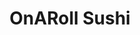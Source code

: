 ---
layout: place
title: OnARoll Sushi
permalink: /florida/tampa/onaroll-sushi.html
stateAbbr: FL
stateName: Florida
cityName: Tampa
seo:
  type: restaurant
  links: http://www.onarollsushiandthai.com/
place_id: ChIJ7aUBZozEwogR8TnbN0B5YQo
photos:
  - name: >-
      places/ChIJ7aUBZozEwogR8TnbN0B5YQo/photos/AeeoHcIFtdUnCF3uNpiq08HCQKsvDZ2i-zFUBYMcLzpoS9-aBDhRmwbVj1lj_McKEBmJn1qRxw5Eg5lqrt7guISYlHzJs7l3rHXMGVHQdyJPwFLUthFdQZoznsKjIjIawGoGa7oTCUUINfcVmmcBmce9U0EIrVnpmR_waVJsiL-tEzFxG77xbZy-9eubZLOXD_LUr8pj_aU-9_QgAIdTLbgYMJW0tVw1K6w0g5KySAS_lZ68T526w59O6RJ05wcJNQz7Eq2qyj8VlsxWKYxSA9GumFC3dZEu552kWbEVIPqxEkFrw80rAgSbVUioU9qpQapdeXg5cgMi9DMjPsu8kq2FvN5GGGuVWX8LOUcdDW_tJy7Fr9N33W5zgbpLZr8Ky_zAp5gWG9-RTP8I207PTMgLQtpy237KNJnA4ZWYCS9qPnjU7XCl
    widthPx: 4016
    heightPx: 3008
    authorAttributions:
      - displayName: José Pagán
        uri: https://maps.google.com/maps/contrib/114950547395292028618
        photoUri: >-
          https://lh3.googleusercontent.com/a-/ALV-UjVMvDAhL4KpyC2KIZxLL3HR7HbWcmTT_c7QbCRKTWYI96ICyEolHA=s100-p-k-no-mo
    flagContentUri: >-
      https://www.google.com/local/imagery/report/?cb_client=maps_api_places.places_api&image_key=!1e10!2sCIHM0ogKEICAgICkr-bm5AE&hl=en-US
    googleMapsUri: >-
      https://www.google.com/maps/place//data=!3m4!1e2!3m2!1sCIHM0ogKEICAgICkr-bm5AE!2e10!4m2!3m1!1s0x88c2c48c6601a5ed:0xa61794037db39f1
  - name: >-
      places/ChIJ7aUBZozEwogR8TnbN0B5YQo/photos/AeeoHcJjsZhHQnBTwtTvK9cb1_s4MdHT6lGjDAcXKciTfP4xLYUvRJzd890XmJRxt0Nen9S5swhgPYepa_xSbmKwfxZUNgkTda4oVdH3SiG0Vfu-weOTGsmzf_j9_lYQGNrOgKJhB69F_xtNUeBGk0leGaxskUXzAuNB3xA3_Idv8YZGOTd_gEWh6zBoDkHftu0NStIVnxQSK2M1KXZ3Bc4Lp43XG0dERdHDElAnbuKPcnj1_F7kn2eLYJFlgVIWC4Oxf1WCDhgs1Rkx0GyJUAvSJ8vbupqjbdl9L_uzHtV9UuNKCA
    widthPx: 2250
    heightPx: 1500
    authorAttributions:
      - displayName: OnARoll Sushi
        uri: https://maps.google.com/maps/contrib/116165734318024158439
        photoUri: >-
          https://lh3.googleusercontent.com/a/ACg8ocK-DJLV5HvvXtgRMEr3jFE0UQmYhrdv73pnb-dS0hHqa2x3Kw=s100-p-k-no-mo
    flagContentUri: >-
      https://www.google.com/local/imagery/report/?cb_client=maps_api_places.places_api&image_key=!1e10!2sAF1QipNxr6pHKmck6qYQ9gLyGtlmxfs47la_WFMq6Sue&hl=en-US
    googleMapsUri: >-
      https://www.google.com/maps/place//data=!3m4!1e2!3m2!1sAF1QipNxr6pHKmck6qYQ9gLyGtlmxfs47la_WFMq6Sue!2e10!4m2!3m1!1s0x88c2c48c6601a5ed:0xa61794037db39f1
  - name: >-
      places/ChIJ7aUBZozEwogR8TnbN0B5YQo/photos/AeeoHcJ1vclIcALWEP3dn1JM5KYa4lB8cVb7BRnDgRMf9kdP47Lk9CJkTuj6xUQ_K4NC_SF5pE59lcSJsGevbVYkPmrSqsPM68lr9j3xxAlJV8TSi4iDCUpNI-7n19iekA7zN66MZ3O9aN-imNkOch3hK5l0cDIlmVGEcmIJs3BOhhY8geaNLvT0pHY5PFAZH0YCbna8XglOp0PUIWMZPzK2JFnbyQHKtOoEBCJ8j0pheVaFRAuiGjI87P5R7wGfSHqhkAmWU_zbE52SLj-xy2g7M08I1k7CJAN0d-SUDZVoRUN8yipqkFMcs6yv9-i9RpfqypMpiUjQgAMqABPFXhrO9PVKdZG_0viYHLxkCBbiqWNXC4VmvjPRFbn6f03sVNFF5AL3ACbx83jIvVf1LNBtpyuMmRIrcCrikejjzb84jgR1xiJU
    widthPx: 3120
    heightPx: 4160
    authorAttributions:
      - displayName: Misty Davis
        uri: https://maps.google.com/maps/contrib/104347588389511175669
        photoUri: >-
          https://lh3.googleusercontent.com/a-/ALV-UjW_2k-_Dlc68oKL11Ce5DQap8rODc1QPUZ9WOSdBf-TSMrVWnnl=s100-p-k-no-mo
    flagContentUri: >-
      https://www.google.com/local/imagery/report/?cb_client=maps_api_places.places_api&image_key=!1e10!2sCIHM0ogKEICAgIDXlcax2gE&hl=en-US
    googleMapsUri: >-
      https://www.google.com/maps/place//data=!3m4!1e2!3m2!1sCIHM0ogKEICAgIDXlcax2gE!2e10!4m2!3m1!1s0x88c2c48c6601a5ed:0xa61794037db39f1
  - name: >-
      places/ChIJ7aUBZozEwogR8TnbN0B5YQo/photos/AeeoHcLcN7QFjiA1uPlIpb8VeVwe2yXWE2ZZZONjINsLdx0_sN5hepX_YciPHMsnXTLEGEZ9hjtvVXBa8gYWTUuKStCGV4ZxZ_cDQ_J68MsSv9GDjctplNZ3KsfPXUkMcWoTuYN9eR_6QpSj1TvmqHsFeLAW_nVqSl7LkiABb0IJirjt1bQAPnXIM9KJjCmTGkORo_95LRNPTqdMne-FHv8m2ZZHGC0LNeULphpewD9hyGeL3ue_iXzmKjsHifRjskcdjZD3ecv3Oxik72v6GP293LB4oAlsgcNrOkSHcP8ekbFHL2igds2kFBe7AYBEk4rmUxPM-DEkNVIQ_s8NGXNSOlVjA_MK43TSqkMYM4mbDy9CZrLu7bIAZfTQC-46Pgq8JFAmRTAsx94YJ8Sy_Q0baVxMqdNaluHDoXtHQFn3SMPJrZkp
    widthPx: 3539
    heightPx: 2187
    authorAttributions:
      - displayName: Renáta Han
        uri: https://maps.google.com/maps/contrib/100278463342652518086
        photoUri: >-
          https://lh3.googleusercontent.com/a-/ALV-UjUx708clHTIuktp0np2-NS7M0dClBPkORqsHh2DeGfwYsaF6v680g=s100-p-k-no-mo
    flagContentUri: >-
      https://www.google.com/local/imagery/report/?cb_client=maps_api_places.places_api&image_key=!1e10!2sCIHM0ogKEICAgIC3gPjhjAE&hl=en-US
    googleMapsUri: >-
      https://www.google.com/maps/place//data=!3m4!1e2!3m2!1sCIHM0ogKEICAgIC3gPjhjAE!2e10!4m2!3m1!1s0x88c2c48c6601a5ed:0xa61794037db39f1
  - name: >-
      places/ChIJ7aUBZozEwogR8TnbN0B5YQo/photos/AeeoHcK4-og9QLDMEUrTAUysHN_q5648Q7fDS5pe0iGREjomObn9aOX_aqrbkW4-n4uxGiDTBJGeF6QDrmyuuzdvyzD6qWnmK1LHKJWJvqEEOOULhnPAFq5h89bdck6448sPuHPO_xX9t4iwM7czNzkg3iX-EmZ_yHSfk5__n8ZK34BR-15BJff286y9o3owzsZI3zEj0z6LbVpMxztGFb2XP6Q2dWuSJyPeNPUJ2uyEar0BWMP9aOQvPRpztEUAHPs5DLd54DX7W0wTkBmMO3glTrFMRF8R_9uxCl_uSShAy14fPmWxugUu1AXEa-gMGs_ePLXyfoXu3wlrYoqLvTdPEbXamZbX7crLgOTGaYCrf9DD2xq_HnIpt1luAlr0XlsaxbXINXdqwLP1Xr6m_g6MAAlEGBvUZdwWkVUTjm2sOmlr4g
    widthPx: 4680
    heightPx: 3510
    authorAttributions:
      - displayName: G
        uri: https://maps.google.com/maps/contrib/113399339938299631455
        photoUri: >-
          https://lh3.googleusercontent.com/a-/ALV-UjUEEVwaoZXBXOuQz1gf-fJZWuCyGPihQCyBXwdYGuDEwTL8b7_P=s100-p-k-no-mo
    flagContentUri: >-
      https://www.google.com/local/imagery/report/?cb_client=maps_api_places.places_api&image_key=!1e10!2sCIHM0ogKEICAgIDn6JjHTg&hl=en-US
    googleMapsUri: >-
      https://www.google.com/maps/place//data=!3m4!1e2!3m2!1sCIHM0ogKEICAgIDn6JjHTg!2e10!4m2!3m1!1s0x88c2c48c6601a5ed:0xa61794037db39f1
  - name: >-
      places/ChIJ7aUBZozEwogR8TnbN0B5YQo/photos/AeeoHcJ8NAoCdWa9cAFtmI7rb_PPxT9m4nJdOqq3ixOCWH3EtcraCAf8YCUpTyHlFJyXimdHDPCcJw6BC2bT-X19Rk3rlu0UkdMOOWEnESJ8Si-0FlYSBcaKsbCNiHmxD8VGFlG3gmhz869LWvODDsi7TeIs3lJU0nUbaM49_upZgTC0AspkwI2uQCxs9Y8I-jfW_cfB8wyElnaqL3VqUgZZHk2GL7j5OXBXO20xZNkwSGaKe2bdo3cofYB0hHuSluFVkf4FG0-BuBhPJIDTSCbodx-fMEpGUD3K6lyq71vDq9xGdHXPrGP8_CsrLkGuIoSL6HzvnBIi9HNOpCJLHq0hKFi7fLXxMS-GxUr6c1Z1SeGxJr9lfqyfLTM3W6hsc79drOqi5ql5yUkuxhJiIXRgR0mDpX_K-VDQxcUC5li8odkp0w
    widthPx: 3024
    heightPx: 4032
    authorAttributions:
      - displayName: Z
        uri: https://maps.google.com/maps/contrib/108033267060471718030
        photoUri: >-
          https://lh3.googleusercontent.com/a/ACg8ocLybUaxRKMzttTAsL04Z-Hna-LVw35zodRYBIp0Qkwcbttnc5VD=s100-p-k-no-mo
    flagContentUri: >-
      https://www.google.com/local/imagery/report/?cb_client=maps_api_places.places_api&image_key=!1e10!2sCIHM0ogKEICAgMDQke_ELQ&hl=en-US
    googleMapsUri: >-
      https://www.google.com/maps/place//data=!3m4!1e2!3m2!1sCIHM0ogKEICAgMDQke_ELQ!2e10!4m2!3m1!1s0x88c2c48c6601a5ed:0xa61794037db39f1
  - name: >-
      places/ChIJ7aUBZozEwogR8TnbN0B5YQo/photos/AeeoHcIfo321pcM_JhGz48ucyP-GrP-NNAlFnOChBq7KcsCq5Zz14bNWTU-VMYicIByqFSfHREg-eopvHHE2I_uZLbBzQByM2mLM_-Eg4jz647nayqoj2cYMb7MHQTthqS8CpxUgMXHb0hUGhyfqE6UT2cXYO-_NrEDEYU24oOBd-_wU9psKk98efB8BN7q5oPatc38DIfpIaPZ9YI9ZPxWFqxhOdmRHPwFAjrNMDBbpuKwssNa7EwN4yLiv5uJw2iHPGNWRgaaJ4QvxKPmh7bBir_EKutaKp35mUYOJQp7uiCdjQLB8ih2w9_kaNFtOFi-gBr9AwP5645zxlXrMChTg45o89ZcAvS8RipTAFhUpPJCLm1HSNHA2ZPL18Z2-uuL3uaofa2ST0vm4UJ01F2LSjzU_YsLFxMlePaxdjmP_KX772A
    widthPx: 4032
    heightPx: 3024
    authorAttributions:
      - displayName: Landon Bellamy
        uri: https://maps.google.com/maps/contrib/117857999535766081066
        photoUri: >-
          https://lh3.googleusercontent.com/a-/ALV-UjVN-BBNsjdURFRY4miVsqleL_cuipj_aNsz1JdajpaGtTQgnuyU=s100-p-k-no-mo
    flagContentUri: >-
      https://www.google.com/local/imagery/report/?cb_client=maps_api_places.places_api&image_key=!1e10!2sCIHM0ogKEICAgIDd0dD2aA&hl=en-US
    googleMapsUri: >-
      https://www.google.com/maps/place//data=!3m4!1e2!3m2!1sCIHM0ogKEICAgIDd0dD2aA!2e10!4m2!3m1!1s0x88c2c48c6601a5ed:0xa61794037db39f1
  - name: >-
      places/ChIJ7aUBZozEwogR8TnbN0B5YQo/photos/AeeoHcI70T8Fag6Yiinr6G7pTepGmc1alaRG1AGK2qmk0wcq_3OQ28YANbDGmKyQU55yKUbj8YyxGRF5fIOfZLv8ioXJZLMzayoABgOwKpJ8GsjUr-kaaue6S4e9LvEvjd9XseE478yxmyoTElI3TZElbe2jOdS3SI5Glt8DEjU77E-WnB4GjPiqsI22vpvpFKKnrOMpEKLZz-HSYA2tQ6ao0Afb1E4M1Q6Tq0sr0ox6KsKhuA1F_HX4zqfJH3_KLdK4xFa5dAxNLnHx-nFrSrZiOIMhukwnq1SYlqp21RQj-gsrpJ1frW6iUQ_LImOMIznH_wQtzcTFaPkDJX03pja1guoU6LGLlnKgUuu7jTMfmTm_alYPaBbhI-bjsihokOVyygd78hxe4cpv8uIuqeB_yFtereSF4Rk0BmcW6sqL4r2MHw
    widthPx: 4032
    heightPx: 3024
    authorAttributions:
      - displayName: Landon Bellamy
        uri: https://maps.google.com/maps/contrib/117857999535766081066
        photoUri: >-
          https://lh3.googleusercontent.com/a-/ALV-UjVN-BBNsjdURFRY4miVsqleL_cuipj_aNsz1JdajpaGtTQgnuyU=s100-p-k-no-mo
    flagContentUri: >-
      https://www.google.com/local/imagery/report/?cb_client=maps_api_places.places_api&image_key=!1e10!2sCIHM0ogKEICAgIDd0dD2RA&hl=en-US
    googleMapsUri: >-
      https://www.google.com/maps/place//data=!3m4!1e2!3m2!1sCIHM0ogKEICAgIDd0dD2RA!2e10!4m2!3m1!1s0x88c2c48c6601a5ed:0xa61794037db39f1
  - name: >-
      places/ChIJ7aUBZozEwogR8TnbN0B5YQo/photos/AeeoHcLEgHhWPtPho1D0B4AIaWpvYBBBXWAt-NnJ47cDzUyb95tfe6ehaoMB_li7BGJwBaJsJv4CyJaIrjZeh9t4R-382Q3k3iSGWpqYIQ8noobqicGY-8KFEVQ_e9riQIeiZTf6JmjlsHdASQ_caIhjzJFm2R6ZWAwsvHn0JkxsItEg0jQGTww8Gi8trvuq-QXDygvkjHtFLrB7MaZNcRF5GlRUo4LlT35Xb5d5LJZGHp5Ji93SfSelCs54xLOeTMDsg72GZc2wt-pCdJoeFaCgloYcmecYNAYtYiteazsKjca1eWXLOnF_ZmAGbfO4d1t7vy8TO_uCh8QIBzH3Iw6hJqC203ZI_o03V3nGXuOonK1KwEIsxQne33fuDftBkjV32OK2C191dVvcKKeMjw5I82zef0SoK9psy__1t8zDID0n7A
    widthPx: 3072
    heightPx: 4096
    authorAttributions:
      - displayName: Apisit Rungruengsirichok
        uri: https://maps.google.com/maps/contrib/107615475174312098398
        photoUri: >-
          https://lh3.googleusercontent.com/a-/ALV-UjW9WPneZuO9auoCAZypfRukhl59-oHR-UiRhQE653AHE0yJN_I=s100-p-k-no-mo
    flagContentUri: >-
      https://www.google.com/local/imagery/report/?cb_client=maps_api_places.places_api&image_key=!1e10!2sCIHM0ogKEICAgID17OqYWg&hl=en-US
    googleMapsUri: >-
      https://www.google.com/maps/place//data=!3m4!1e2!3m2!1sCIHM0ogKEICAgID17OqYWg!2e10!4m2!3m1!1s0x88c2c48c6601a5ed:0xa61794037db39f1
  - name: >-
      places/ChIJ7aUBZozEwogR8TnbN0B5YQo/photos/AeeoHcKqfjNzT9DhpruuuYOzxq7Thc5ICg01ZQAxFlpoZjPIS-hRR3gM08Kz5Mz_m0ONooHWDYCxOjk-CdcYSK--6p_2YGZN-0T5DFGQqxWw07Z1Xc_b-Ih0IN2qVOsQ8l2lhW9A5DkEG8TvvOecU9oCjIpwLg_94XQfcPvnz1mUy_zqyy4UO2NWL-Bf6VjeZr1W0nFs7ollTl0_2-r3VGTyJUmAfy-EVjx6rPH6GTt7jJngZXGV4yPYpPlHGA6dQ3gQNGGHhpBD371JRV0lzHUyvuqkz3U8RxGtY4sWub7tGWLu8NDxkmL9S2WGCPK8BjopE3lgEkGHaSrOuksDYWAa-l9MEtHfHz24HQyPko1o8javXUvzi-noGCoMuC2PGPjt5b-qkxM0J1kN2fTe46kgxQPUse2bu8HoRPlB-GwfT8ZtAw
    widthPx: 4000
    heightPx: 3000
    authorAttributions:
      - displayName: Mike S.
        uri: https://maps.google.com/maps/contrib/118314786965947179289
        photoUri: >-
          https://lh3.googleusercontent.com/a-/ALV-UjW6IAEhXffavDNK_P_F1cqmwjfAlH_sUzrlm9t8L6tsPFon4pqS=s100-p-k-no-mo
    flagContentUri: >-
      https://www.google.com/local/imagery/report/?cb_client=maps_api_places.places_api&image_key=!1e10!2sCIHM0ogKEICAgIDr5cuLKw&hl=en-US
    googleMapsUri: >-
      https://www.google.com/maps/place//data=!3m4!1e2!3m2!1sCIHM0ogKEICAgIDr5cuLKw!2e10!4m2!3m1!1s0x88c2c48c6601a5ed:0xa61794037db39f1
address: 101 N Franklin St suite c, Tampa, FL 33602, USA
street: 101 N Franklin St suite c
city: Tampa
state: FL
zip: '33602'
country: USA
neighborhood: Downtown
latitude: '27.945768'
longitude: '-82.456864'
accessibility_options:
  wheelchairAccessibleParking: true
  wheelchairAccessibleEntrance: true
  wheelchairAccessibleRestroom: true
  wheelchairAccessibleSeating: true
business_status: OPERATIONAL
name: OnARoll Sushi
google_maps_links:
  directionsUri: >-
    https://www.google.com/maps/dir//''/data=!4m7!4m6!1m1!4e2!1m2!1m1!1s0x88c2c48c6601a5ed:0xa61794037db39f1!3e0
  placeUri: https://maps.google.com/?cid=748012329842194929
  writeAReviewUri: >-
    https://www.google.com/maps/place//data=!4m3!3m2!1s0x88c2c48c6601a5ed:0xa61794037db39f1!12e1
  reviewsUri: >-
    https://www.google.com/maps/place//data=!4m4!3m3!1s0x88c2c48c6601a5ed:0xa61794037db39f1!9m1!1b1
  photosUri: >-
    https://www.google.com/maps/place//data=!4m3!3m2!1s0x88c2c48c6601a5ed:0xa61794037db39f1!10e5
primary_type: Sushi Restaurant
opening_hours:
  regular: null
  current: null
secondary_opening_hours:
  regular:
    weekdayDescriptions: null
    type: null
  current:
    weekdayDescriptions: null
    type: null
phone: (813) 400-1100
price_level: null
price_range: $10 &ndash; $20
rating: '4.4'
rating_count: 0
website: http://www.onarollsushiandthai.com/
description: >-
  Explore OnARoll Sushi in Tampa, FL$$$OnARoll Sushi in Tampa, FL, stands out as
  a lively and welcoming spot for enjoying fresh Japanese-inspired cuisine,
  featuring creative rolls and innovative specialties like sushi burritos. This
  casual eatery emphasizes customizable options that cater to a variety of
  tastes, making it ideal for those seeking vibrant sushi experiences in a
  relaxed downtown setting. With its accessible features and outdoor seating,
  the restaurant offers a comfortable atmosphere perfect for quick meals or
  casual gatherings, enhancing its appeal for everyday diners. Patrons
  appreciate the focus on quality ingredients and thoughtful flavors that bring
  a fun twist to traditional dishes, positioning it as a go-to choice among
  sushi restaurants in the area.
generative_summary: >-
  Explore OnARoll Sushi in Tampa, FL$$$OnARoll Sushi in Tampa, FL, stands out as
  a lively and welcoming spot for enjoying fresh Japanese-inspired cuisine,
  featuring creative rolls and innovative specialties like sushi burritos. This
  casual eatery emphasizes customizable options that cater to a variety of
  tastes, making it ideal for those seeking vibrant sushi experiences in a
  relaxed downtown setting. With its accessible features and outdoor seating,
  the restaurant offers a comfortable atmosphere perfect for quick meals or
  casual gatherings, enhancing its appeal for everyday diners. Patrons
  appreciate the focus on quality ingredients and thoughtful flavors that bring
  a fun twist to traditional dishes, positioning it as a go-to choice among
  sushi restaurants in the area.
generative_disclosure: Summarized by AI using the Grok-3-Mini model.
reviews:
  - name: >-
      places/ChIJ7aUBZozEwogR8TnbN0B5YQo/reviews/ChZDSUhNMG9nS0VJQ0FnSUN2Z0txdVV3EAE
    relativePublishTimeDescription: 4 months ago
    rating: 5
    text:
      text: >-
        My husband and I have been coming to On A Roll for years!! We will
        sometimes drive up to an hour, but their food is so worth it! Our
        favorites are salmon lover roll and man roll - the owners are extremely
        kind and it is always a pleasure to see them. Give this family-owned
        business a try, you won't regret it!
      languageCode: en
    originalText:
      text: >-
        My husband and I have been coming to On A Roll for years!! We will
        sometimes drive up to an hour, but their food is so worth it! Our
        favorites are salmon lover roll and man roll - the owners are extremely
        kind and it is always a pleasure to see them. Give this family-owned
        business a try, you won't regret it!
      languageCode: en
    authorAttribution:
      displayName: Hannah (Banana)
      uri: https://www.google.com/maps/contrib/110141000104148677670/reviews
      photoUri: >-
        https://lh3.googleusercontent.com/a/ACg8ocJjE4Kva0t_FGWVqG1GYQfUY0Xy1FNu_mcHX-zuxsJdRF8mtA=s128-c0x00000000-cc-rp-mo
    publishTime: '2024-12-06T23:31:34.992283Z'
    flagContentUri: >-
      https://www.google.com/local/review/rap/report?postId=ChZDSUhNMG9nS0VJQ0FnSUN2Z0txdVV3EAE&d=17924085&t=1
    googleMapsUri: >-
      https://www.google.com/maps/reviews/data=!4m6!14m5!1m4!2m3!1sChZDSUhNMG9nS0VJQ0FnSUN2Z0txdVV3EAE!2m1!1s0x88c2c48c6601a5ed:0xa61794037db39f1
  - name: >-
      places/ChIJ7aUBZozEwogR8TnbN0B5YQo/reviews/ChdDSUhNMG9nS0VJQ0FnSUNfb05heWl3RRAB
    relativePublishTimeDescription: 3 months ago
    rating: 5
    text:
      text: >-
        Small, casual, but comfy sushi spot with very friendly and fast service
        in downtown Tampa. We walked in at 3 p.m., and the owner took care of us
        himself. He recommended some menu items and prepared them very quickly
        for us.

        We had miso soup and 4 rolls. The man roll, Amanda roll, Brit Volcano,
        and the salmon lover. It was all very good and different from what we
        usually see in sushi restaurants.
      languageCode: en
    originalText:
      text: >-
        Small, casual, but comfy sushi spot with very friendly and fast service
        in downtown Tampa. We walked in at 3 p.m., and the owner took care of us
        himself. He recommended some menu items and prepared them very quickly
        for us.

        We had miso soup and 4 rolls. The man roll, Amanda roll, Brit Volcano,
        and the salmon lover. It was all very good and different from what we
        usually see in sushi restaurants.
      languageCode: en
    authorAttribution:
      displayName: Jorge Soto
      uri: https://www.google.com/maps/contrib/114146252426802186444/reviews
      photoUri: >-
        https://lh3.googleusercontent.com/a-/ALV-UjXQ79CFkamxYWnvlH856YpiNVd0YtsfHjhZoSuj77SeAybP-gUWyg=s128-c0x00000000-cc-rp-mo-ba5
    publishTime: '2025-01-11T20:23:27.638413Z'
    flagContentUri: >-
      https://www.google.com/local/review/rap/report?postId=ChdDSUhNMG9nS0VJQ0FnSUNfb05heWl3RRAB&d=17924085&t=1
    googleMapsUri: >-
      https://www.google.com/maps/reviews/data=!4m6!14m5!1m4!2m3!1sChdDSUhNMG9nS0VJQ0FnSUNfb05heWl3RRAB!2m1!1s0x88c2c48c6601a5ed:0xa61794037db39f1
  - name: >-
      places/ChIJ7aUBZozEwogR8TnbN0B5YQo/reviews/ChdDSUhNMG9nS0VJQ0FnTUNRbXYzNi1nRRAB
    relativePublishTimeDescription: a month ago
    rating: 5
    text:
      text: >-
        This restaurant was amazing! They gave me my food lickidy split and it
        was delicious! I ordered the beef pho for 13.95 which was the cheapest
        and best food I’ve had in Florida so far!
      languageCode: en
    originalText:
      text: >-
        This restaurant was amazing! They gave me my food lickidy split and it
        was delicious! I ordered the beef pho for 13.95 which was the cheapest
        and best food I’ve had in Florida so far!
      languageCode: en
    authorAttribution:
      displayName: Soter Office
      uri: https://www.google.com/maps/contrib/103534305091893602164/reviews
      photoUri: >-
        https://lh3.googleusercontent.com/a-/ALV-UjXx8H49bfHYcZlxTvKNlkoI031eQTGaLerzg4R4wUWKQy7l9wd6=s128-c0x00000000-cc-rp-mo
    publishTime: '2025-03-03T18:10:44.751108Z'
    flagContentUri: >-
      https://www.google.com/local/review/rap/report?postId=ChdDSUhNMG9nS0VJQ0FnTUNRbXYzNi1nRRAB&d=17924085&t=1
    googleMapsUri: >-
      https://www.google.com/maps/reviews/data=!4m6!14m5!1m4!2m3!1sChdDSUhNMG9nS0VJQ0FnTUNRbXYzNi1nRRAB!2m1!1s0x88c2c48c6601a5ed:0xa61794037db39f1
  - name: >-
      places/ChIJ7aUBZozEwogR8TnbN0B5YQo/reviews/ChdDSUhNMG9nS0VJQ0FnSURkMGREMnlBRRAB
    relativePublishTimeDescription: a year ago
    rating: 4
    text:
      text: >-
        A nice little sushi place that’s hidden in the depths of Downtown Tampa.
        This place isn’t in the best condition being under a parking garage, as
        the floors were dirty. However, there were some redeeming points about
        the decor; like the mural on the wall. The service was very friendly and
        was quick with our food.


        The food here is great! I enjoyed my Crab Rangoon here. The chicken
        curry had a great flavor to it, as well as the rice. My sushi tasted
        alright, but it wasn’t excellent as the curry. Overall, would come here
        if you’re willing to get some Japanese food in Downtown Tampa.
      languageCode: en
    originalText:
      text: >-
        A nice little sushi place that’s hidden in the depths of Downtown Tampa.
        This place isn’t in the best condition being under a parking garage, as
        the floors were dirty. However, there were some redeeming points about
        the decor; like the mural on the wall. The service was very friendly and
        was quick with our food.


        The food here is great! I enjoyed my Crab Rangoon here. The chicken
        curry had a great flavor to it, as well as the rice. My sushi tasted
        alright, but it wasn’t excellent as the curry. Overall, would come here
        if you’re willing to get some Japanese food in Downtown Tampa.
      languageCode: en
    authorAttribution:
      displayName: Landon Bellamy
      uri: https://www.google.com/maps/contrib/117857999535766081066/reviews
      photoUri: >-
        https://lh3.googleusercontent.com/a-/ALV-UjVN-BBNsjdURFRY4miVsqleL_cuipj_aNsz1JdajpaGtTQgnuyU=s128-c0x00000000-cc-rp-mo-ba7
    publishTime: '2024-02-24T13:32:42.763971Z'
    flagContentUri: >-
      https://www.google.com/local/review/rap/report?postId=ChdDSUhNMG9nS0VJQ0FnSURkMGREMnlBRRAB&d=17924085&t=1
    googleMapsUri: >-
      https://www.google.com/maps/reviews/data=!4m6!14m5!1m4!2m3!1sChdDSUhNMG9nS0VJQ0FnSURkMGREMnlBRRAB!2m1!1s0x88c2c48c6601a5ed:0xa61794037db39f1
  - name: >-
      places/ChIJ7aUBZozEwogR8TnbN0B5YQo/reviews/ChdDSUhNMG9nS0VJQ0FnTURRa2VfRWpRRRAB
    relativePublishTimeDescription: a month ago
    rating: 1
    text:
      text: >-
        Called to let them know they forgot my avocado on my poke bowl. “Do you
        wanna come back and get it!?” No sir, your time to get the order right
        passed. “Maybe double avocado next time I come in?” I work RIGHT next
        door at the PNC building so I’d be back to order again, no big deal.
        Dude laughed like I was ignorant for asking, was that necessary or
        customer care oriented? Not at all.
      languageCode: en
    originalText:
      text: >-
        Called to let them know they forgot my avocado on my poke bowl. “Do you
        wanna come back and get it!?” No sir, your time to get the order right
        passed. “Maybe double avocado next time I come in?” I work RIGHT next
        door at the PNC building so I’d be back to order again, no big deal.
        Dude laughed like I was ignorant for asking, was that necessary or
        customer care oriented? Not at all.
      languageCode: en
    authorAttribution:
      displayName: Z
      uri: https://www.google.com/maps/contrib/108033267060471718030/reviews
      photoUri: >-
        https://lh3.googleusercontent.com/a/ACg8ocLybUaxRKMzttTAsL04Z-Hna-LVw35zodRYBIp0Qkwcbttnc5VD=s128-c0x00000000-cc-rp-mo-ba4
    publishTime: '2025-03-11T17:14:03.604977Z'
    flagContentUri: >-
      https://www.google.com/local/review/rap/report?postId=ChdDSUhNMG9nS0VJQ0FnTURRa2VfRWpRRRAB&d=17924085&t=1
    googleMapsUri: >-
      https://www.google.com/maps/reviews/data=!4m6!14m5!1m4!2m3!1sChdDSUhNMG9nS0VJQ0FnTURRa2VfRWpRRRAB!2m1!1s0x88c2c48c6601a5ed:0xa61794037db39f1
review_summary: >-
  Customer Feedback on This Tampa Sushi Spot$$$Folks frequently highlight the
  tasty and inventive rolls, with many enjoying the fresh flavors and generous
  portions that make meals feel satisfying and unique. The service often comes
  across as friendly and speedy, helping to create a laid-back vibe that keeps
  visitors coming back for more. While most comments praise the great value and
  variety, a few note occasional slip-ups with orders, though these don't
  overshadow the overall positive experiences. If you're on the hunt for
  reliable sushi places nearby, this spot generally delivers solid, enjoyable
  options that leave diners feeling content. All in all, it's a welcoming choice
  for anyone craving top-rated sushi in Tampa.
review_disclosure: Summarized by AI using the Grok-3-Mini model.
parking_options: null
payment_options:
  acceptsCreditCards: true
  acceptsDebitCards: true
  acceptsCashOnly: false
  acceptsNfc: true
allow_dogs: null
curbside_pickup: null
delivery: true
dine_in: true
good_for_children: null
good_for_groups: null
good_for_sports: null
live_music: false
menu_for_children: null
outdoor_seating: true
reservable: false
restroom: true
serves_beer: false
serves_breakfast: false
serves_brunch: false
serves_cocktails: false
serves_coffee: null
serves_dinner: true
serves_dessert: true
serves_lunch: true
serves_vegetarian_food: true
serves_wine: false
takeout: true
update_category: pro
places_description: >-
  Bright, casual eatery offering creative, customizable rolls & specialties
  including sushi burritos.

---
